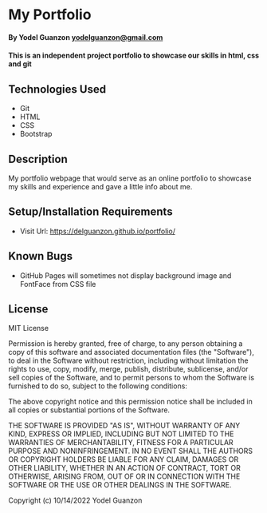 # My Portfolio

#### By Yodel Guanzon <yodelguanzon@gmail.com>

#### This is an independent project portfolio to showcase our skills in html, css and git

## Technologies Used

* Git
* HTML
* CSS
* Bootstrap

## Description

My portfolio webpage that would serve as an online portfolio to showcase my skills and experience and gave a little info about me.

## Setup/Installation Requirements

* Visit Url: https://delguanzon.github.io/portfolio/

## Known Bugs

* GitHub Pages will sometimes not display background image and FontFace from CSS file

## License

MIT License

Permission is hereby granted, free of charge, to any person obtaining a copy
of this software and associated documentation files (the "Software"), to deal
in the Software without restriction, including without limitation the rights
to use, copy, modify, merge, publish, distribute, sublicense, and/or sell
copies of the Software, and to permit persons to whom the Software is
furnished to do so, subject to the following conditions:

The above copyright notice and this permission notice shall be included in all
copies or substantial portions of the Software.

THE SOFTWARE IS PROVIDED "AS IS", WITHOUT WARRANTY OF ANY KIND, EXPRESS OR
IMPLIED, INCLUDING BUT NOT LIMITED TO THE WARRANTIES OF MERCHANTABILITY,
FITNESS FOR A PARTICULAR PURPOSE AND NONINFRINGEMENT. IN NO EVENT SHALL THE
AUTHORS OR COPYRIGHT HOLDERS BE LIABLE FOR ANY CLAIM, DAMAGES OR OTHER
LIABILITY, WHETHER IN AN ACTION OF CONTRACT, TORT OR OTHERWISE, ARISING FROM,
OUT OF OR IN CONNECTION WITH THE SOFTWARE OR THE USE OR OTHER DEALINGS IN THE
SOFTWARE.

Copyright (c) 10/14/2022 Yodel Guanzon